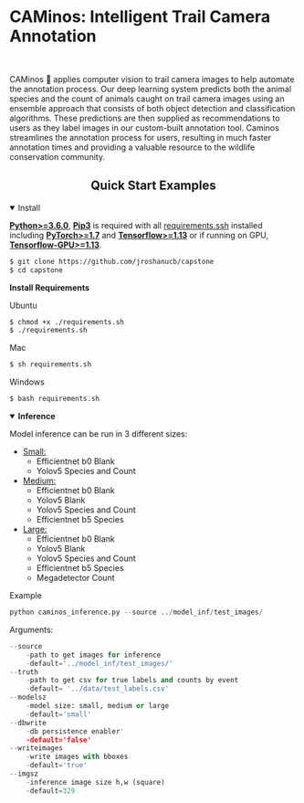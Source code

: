 # CAMinos: Intelligent Trail Camera Annotation

<br>
<p>
CAMinos 🦌 applies computer vision to trail camera images to help automate the annotation process. Our deep learning system predicts both the animal species and the count of animals caught on trail camera images using an ensemble approach that consists of both object detection and classification algorithms. These predictions are then supplied as recommendations to users as they label images in our custom-built annotation tool. Caminos streamlines the annotation process for users, resulting in much faster annotation times and providing a valuable resource to the wildlife conservation community. 

</p>

<!--
<a align="center" href="https://ultralytics.com/yolov5" target="_blank">
<img width="800" src="https://github.com/ultralytics/yolov5/releases/download/v1.0/banner-api.png"></a>
-->


## <div align="center">Quick Start Examples</div>

<details open>
<summary>Install</summary>

[**Python>=3.6.0**](https://www.python.org/), [**Pip3**](https://pip.pypa.io/en/stable/) is required with all
[requirements.ssh](https://github.com/ultralytics/yolov5/blob/master/requirements.txt) installed including
[**PyTorch>=1.7**](https://pytorch.org/get-started/locally/) and [**Tensorflow>=1.13**](https://github.com/tensorflow/tensorflow) or if running on GPU, [**Tensorflow-GPU>=1.13**](https://pypi.org/project/tensorflow-gpu/).
<!-- $ sudo apt update && apt install -y libgl1-mesa-glx libsm6 libxext6 libxrender-dev -->

```bash
$ git clone https://github.com/jroshanucb/capstone
$ cd capstone
```

<b>Install Requirements</b>

Ubuntu

```bash
$ chmod +x ./requirements.sh
$ ./requirements.sh
```

Mac

```bash
$ sh requirements.sh
```
Windows

```bash
$ bash requirements.sh
```

</details>

<details open>
<summary><b>Inference</b></summary>

Model inference can be run in 3 different sizes:

- <u>Small:</u> 
	- Efficientnet b0 Blank 
	- Yolov5 Species and Count
- <u>Medium:</u> 
	- Efficientnet b0 Blank
	- Yolov5 Blank
	- Yolov5 Species and Count
	- Efficientnet b5 Species
- <u>Large:</u>
	- Efficientnet b0 Blank
	- Yolov5 Blank
	- Yolov5 Species and Count
	- Efficientnet b5 Species
	- Megadetector Count

Example

```python
python caminos_inference.py --source ../model_inf/test_images/
```

Arguments:

```python
--source 
	-path to get images for inference
	-default='../model_inf/test_images/'
--truth
	-path to get csv for true labels and counts by event
   	-default= '../data/test_labels.csv' 
--modelsz
    -model size: small, medium or large 
    -default='small' 	
--dbwrite
    -db persistence enabler'
    -default='false'  	
--writeimages
	-write images with bboxes
	-default='true'
--imgsz
	-inference image size h,w (square)
	-default=329
```
